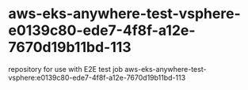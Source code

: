 # aws-eks-anywhere-test-vsphere-e0139c80-ede7-4f8f-a12e-7670d19b11bd-113
repository for use with E2E test job aws-eks-anywhere-test-vsphere:e0139c80-ede7-4f8f-a12e-7670d19b11bd-113
